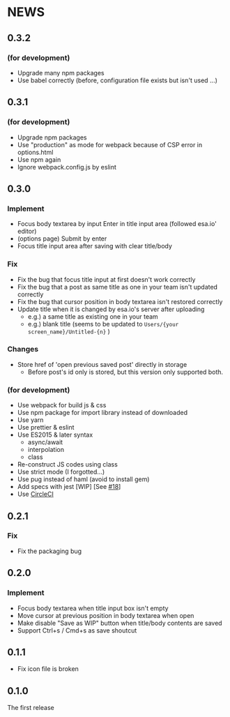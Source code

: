 # NEWS

## 0.3.2

### (for development)

- Upgrade many npm packages
- Use babel correctly (before, configuration file exists but isn't used ...)

## 0.3.1

### (for development)

- Upgrade npm packages
- Use "production" as mode for webpack because of CSP error in options.html
- Use npm again
- Ignore webpack.config.js by eslint

## 0.3.0

### Implement

- Focus body textarea by input Enter in title input area (followed esa.io' editor)
- (options page) Submit by enter
- Focus title input area after saving with clear title/body

### Fix

- Fix the bug that focus title input at first doesn't work correctly
- Fix the bug that a post as same title as one in your team isn't updated correctly
- Fix the bug that cursor position in body textarea isn't restored correctly
- Update title when it is changed by esa.io's server after uploading
    - e.g.) a same title as existing one in your team
    - e.g.) blank title (seems to be updated to `Users/{your screen_name}/Untitled-{n}` )

### Changes

- Store href of 'open previous saved post' directly in storage
    - Before post's id only is stored, but this version only supported both.

### (for development)

- Use webpack for build js & css
- Use npm package for import library instead of downloaded
- Use yarn
- Use prettier & eslint
- Use ES2015 & later syntax
    - async/await
    - interpolation
    - class
- Re-construct JS codes using class
- Use strict mode (I forgotted...)
- Use pug instead of haml (avoid to install gem)
- Add specs with jest [WIP] [See [#18](https://github.com/yoshihara/tsuibami/pull/18)]
- Use [CircleCI](https://circleci.com/gh/yoshihara/tsuibami)


## 0.2.1

### Fix

- Fix the packaging bug

## 0.2.0

### Implement

- Focus body textarea when title input box isn't empty
- Move cursor at previous position in body textarea when open
- Make disable "Save as WIP" button when title/body contents are saved
- Support Ctrl+s / Cmd+s as save shoutcut

## 0.1.1

- Fix icon file is broken

## 0.1.0

The first release
